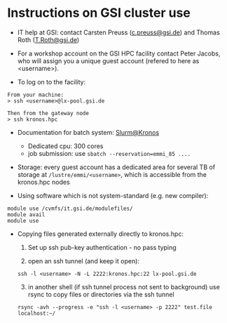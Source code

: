 # Instructions on GSI cluster use

* IT help at GSI: contact Carsten Preuss (<c.preuss@gsi.de>) and Thomas Roth (<T.Roth@gsi.de>)

* For a workshop account on the GSI HPC facility contact Peter Jacobs, who will assign you a unique guest account (refered to here as \<username\>).

* To log on to the facility:

```
From your machine:
> ssh <username>@lx-pool.gsi.de

Then from the gateway node
> ssh kronos.hpc
```
* Documentation for batch system: [Slurm@Kronos](https://wiki.gsi.de/foswiki/bin/view/Linux/SlurmUsage)
   * Dedicated cpu: 300 cores
   * job submission: use `sbatch --reservation=emmi_85 ....`

* Storage: every guest account has a dedicated area for several TB of storage at `/lustre/emmi/<username>`, which is accessible from the kronos.hpc nodes

* Using software which is not system-standard (e.g. new compiler):

```
module use /cvmfs/it.gsi.de/modulefiles/
module avail
module use
```

* Copying files generated externally directly to kronos.hpc:
   1. Set up ssh pub-key authentication - no pass typing
   
   2. open an ssh tunnel (and keep it open):
   ```
   ssh -l <username> -N -L 2222:kronos.hpc:22 lx-pool.gsi.de
   ```
   
   3. in another shell (if ssh tunnel process not sent to background) use rsync to copy files or directories via the ssh tunnel
   ```
   rsync -avh --progress -e "ssh -l <username> -p 2222" test.file localhost:~/
   ```
